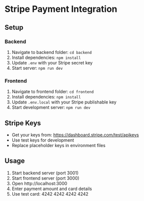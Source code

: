 # Stripe Payment Integration

## Setup

### Backend
1. Navigate to backend folder: `cd backend`
2. Install dependencies: `npm install`
3. Update `.env` with your Stripe secret key
4. Start server: `npm run dev`

### Frontend
1. Navigate to frontend folder: `cd frontend`
2. Install dependencies: `npm install`
3. Update `.env.local` with your Stripe publishable key
4. Start development server: `npm run dev`

## Stripe Keys
- Get your keys from: https://dashboard.stripe.com/test/apikeys
- Use test keys for development
- Replace placeholder keys in environment files

## Usage
1. Start backend server (port 3001)
2. Start frontend server (port 3000)
3. Open http://localhost:3000
4. Enter payment amount and card details
5. Use test card: 4242 4242 4242 4242